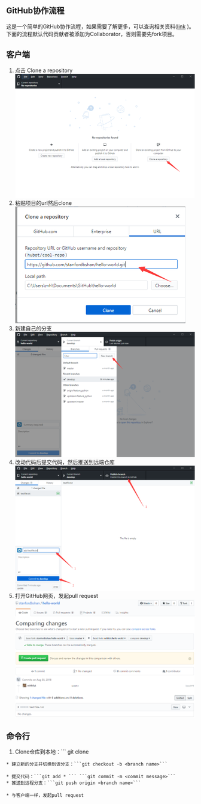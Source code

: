 ## GitHub协作流程
这是一个简单的GitHub协作流程，如果需要了解更多，可以查询相关资料([link](http://rogerdudler.github.io/git-guide/index.zh.html) )。下面的流程默认代码贡献者被添加为Collaborator，否则需要先fork项目。

## 客户端
1. 点击 Clone a repository
<img src="https://raw.githubusercontent.com/mhhfut/imgsrc/master/raw/github_1.png"></img>
2. 粘贴项目的url然后clone
<img src="https://raw.githubusercontent.com/mhhfut/imgsrc/master/raw/github_2.png"></img>
3. 新建自己的分支
<img src="https://raw.githubusercontent.com/mhhfut/imgsrc/master/raw/github_5.png"></img>
4. 改动代码后提交代码，然后推送到远端仓库
<img src="https://raw.githubusercontent.com/mhhfut/imgsrc/master/raw/github_3.png"></img>
5. 打开GitHub网页，发起pull request
<img src="https://raw.githubusercontent.com/mhhfut/imgsrc/master/raw/github_4.png"></img>

## 命令行
1. Clone仓库到本地：```
git clone <repository url>
```
* 建立新的分支并切换到该分支：```git checkout -b <branch name>```

* 提交代码：```git add * ``` ```git commit -m <commit message>```
* 推送到远程分支：```git push origin <branch name>```

* 与客户端一样，发起pull request